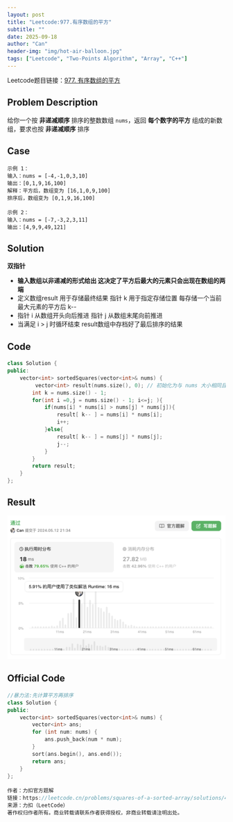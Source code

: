 ```yaml
---
layout: post
title: "Leetcode:977.有序数组的平方"
subtitle: ""
date: 2025-09-18
author: "Can"
header-img: "img/hot-air-balloon.jpg"
tags: ["Leetcode", "Two-Points Algorithm", "Array", "C++"]
---
```


Leetcode题目链接：[977. 有序数组的平方](https://leetcode.cn/problems/squares-of-a-sorted-array/description/)

## Problem Description
给你一个按 **非递减顺序** 排序的整数数组 `nums`，返回 **每个数字的平方** 组成的新数组，要求也按 **非递减顺序** 排序

## Case
```
示例 1：
输入：nums = [-4,-1,0,3,10]
输出：[0,1,9,16,100]
解释：平方后，数组变为 [16,1,0,9,100]
排序后，数组变为 [0,1,9,16,100]

示例 2：
输入：nums = [-7,-3,2,3,11]
输出：[4,9,9,49,121]
```

## Solution
**双指针**
* **输入数组以非递减的形式给出 这决定了平方后最大的元素只会出现在数组的两端**
* 定义数组result 用于存储最终结果 指针 k 用于指定存储位置 每存储一个当前最大元素的平方后 k--
* 指针 i 从数组开头向后推进 指针 j 从数组末尾向前推进
* 当满足 i > j 时循环结束 result数组中存档好了最后排序的结果

## Code
```cpp
class Solution {
public:
    vector<int> sortedSquares(vector<int>& nums) {
         vector<int> result(nums.size(), 0); // 初始化为与 nums 大小相同且每个元素为 0
        int k = nums.size() - 1;
        for(int i =0,j = nums.size() - 1; i<=j; ){
            if(nums[i] * nums[i] > nums[j] * nums[j]){
                result[ k-- ] = nums[i] * nums[i];
                i++;
            }else{ 
                result[ k-- ] = nums[j] * nums[j];
                j--;
            }
        }
        return result;
    }
};
```

## Result
![result](/img/leetcode/977.png)

## Official Code
```cpp
//暴力法:先计算平方再排序
class Solution {
public:
    vector<int> sortedSquares(vector<int>& nums) {
        vector<int> ans;
        for (int num: nums) {
            ans.push_back(num * num);
        }
        sort(ans.begin(), ans.end());
        return ans;
    }
};

作者：力扣官方题解
链接：https://leetcode.cn/problems/squares-of-a-sorted-array/solutions/447736/you-xu-shu-zu-de-ping-fang-by-leetcode-solution/
来源：力扣（LeetCode）
著作权归作者所有。商业转载请联系作者获得授权，非商业转载请注明出处。
```
